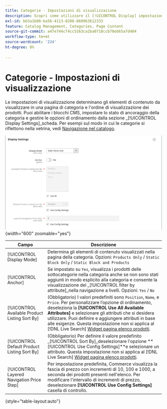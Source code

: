 ```yaml
---
title: Categorie - Impostazioni di visualizzazione
description: Scopri come utilizzare il [!UICONTROL Display] impostazioni per definire gli elementi di contenuto da visualizzare in una pagina categoria e l’ordine in cui vengono visualizzati i prodotti.
exl-id: bb3a1b00-ba56-4113-8208-860963612333
feature: Catalog Management, Categories, Page Content
source-git-commit: a47e744cf4cc5163ca2ba0718ccb78eb65a7d404
workflow-type: tm+mt
source-wordcount: '224'
ht-degree: 0%

---
```


# Categorie - Impostazioni di visualizzazione

Le impostazioni di visualizzazione determinano gli elementi di contenuto da visualizzare in una pagina di categoria e l&#39;ordine di visualizzazione dei prodotti. Puoi abilitare i blocchi CMS, impostare lo stato di ancoraggio della categoria e gestire le opzioni di ordinamento dalla sezione _[!UICONTROL Display Settings]_scheda. Per esempi sul modo in cui le categorie si riflettono nella vetrina, vedi [Navigazione nel catalogo](navigation.md).

![Impostazioni di visualizzazione per le categorie](./assets/category-display-settings.png){width="600" zoomable="yes"}

| Campo | Descrizione |
|--- |--- |
| [!UICONTROL Display Mode] | Determina gli elementi di contenuto visualizzati nella pagina della categoria. Opzioni: `Products Only` / `Static Block Only` / `Static Block and Products` |
| [!UICONTROL Anchor] | Se impostato su `Yes`, visualizza i prodotti delle sottocategorie nella categoria anche se non sono stati aggiunti in modo esplicito alla categoria e consente la visualizzazione del _[!UICONTROL filter by attribute]_nella navigazione a livelli. Opzioni: `Yes` / `No` |
| [!UICONTROL Available Product Listing Sort By] | (Obbligatorio) I valori predefiniti sono `Position`, `Name`, e `Price`. Per personalizzare l’opzione di ordinamento, deseleziona la **[!UICONTROL Use All Available Attributes]** e selezionare gli attributi che si desidera utilizzare. Puoi definire e aggiungere attributi in base alle esigenze. Questa impostazione non si applica al [!DNL Live Search] [Widget pagina elenco prodotti](https://experienceleague.adobe.com/en/docs/commerce-merchant-services/live-search/live-search-storefront/plp-styling). |
| [!UICONTROL Default Product Listing Sort By] | (Obbligatorio) Per definire il valore predefinito _[!UICONTROL Sort By]_deselezionare l&#39;opzione **[!UICONTROL Use Config Settings]**e selezionare un attributo. Questa impostazione non si applica al [!DNL Live Search] [Widget pagina elenco prodotti](https://experienceleague.adobe.com/en/docs/commerce-merchant-services/live-search/live-search-storefront/plp-styling). |
| [!UICONTROL Layered Navigation Price Step] | Per impostazione predefinita, Commerce visualizza la fascia di prezzo con incrementi di 10, 100 e 1000, a seconda dei prodotti presenti nell&#39;elenco. Per modificare l&#39;intervallo di incrementi di prezzo, deselezionare **[!UICONTROL Use Config Settings]** casella di controllo. |

{style="table-layout:auto"}
